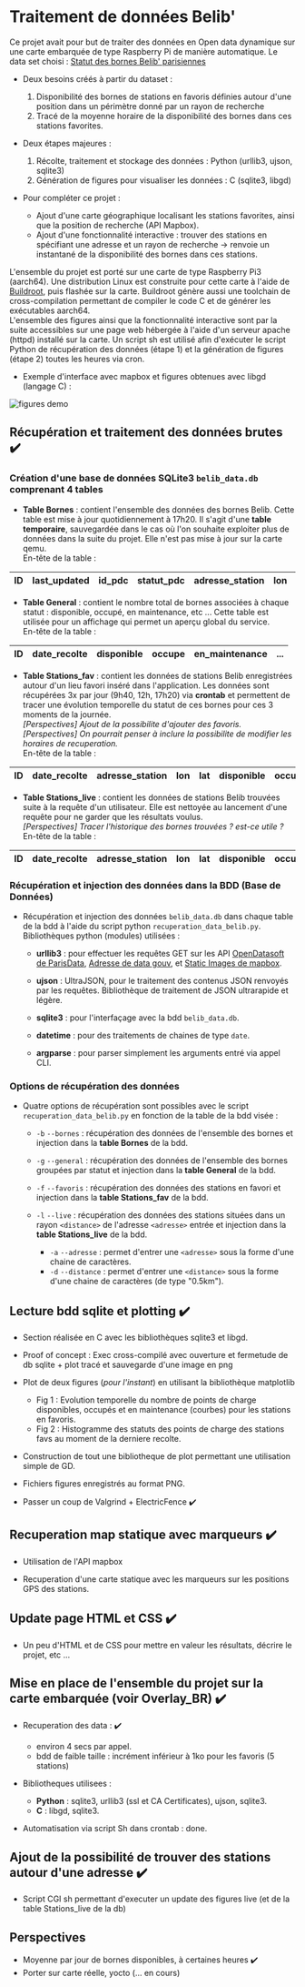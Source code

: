 # Traitement de données Belib'

Ce projet avait pour but de traiter des données en Open data dynamique sur une 
carte embarquée de type Raspberry Pi de manière automatique. Le data set 
choisi : [Statut des bornes Belib' parisiennes](https://parisdata.opendatasoft.com/explore/dataset/belib-points-de-recharge-pour-vehicules-electriques-disponibilite-temps-reel/information/?disjunctive.statut_pdc&disjunctive.arrondissement)
+ Deux besoins créés à partir du dataset :
    1. Disponibilité des bornes de stations en favoris définies autour d'une 
position dans un périmètre donné par un rayon de recherche
    2. Tracé de la moyenne horaire de la disponibilité des bornes dans ces 
stations favorites.  
 
+ Deux étapes majeures :
    1. Récolte, traitement et stockage des données : Python (urllib3, ujson, sqlite3)
    2. Génération de figures pour visualiser les données : C (sqlite3, libgd)  
+ Pour compléter ce projet : 
    + Ajout d'une carte géographique localisant les stations favorites, ainsi 
que la position de recherche (API Mapbox).
    + Ajout d'une fonctionnalité interactive : trouver des stations en 
spécifiant une adresse et un rayon de recherche -> renvoie un instantané de la 
disponibilité des bornes dans ces stations.

L'ensemble du projet est porté sur une carte de type Raspberry Pi3 (aarch64). Une 
distribution Linux est construite pour cette carte à l'aide de 
[Buildroot](https://buildroot.org), puis flashée sur la carte. Buildroot génère
 aussi une toolchain de cross-compilation permettant de compiler le code C et 
de générer les exécutables aarch64.  
L'ensemble des figures ainsi que la fonctionnalité interactive sont par la suite 
accessibles sur une page web hébergée à l'aide d'un serveur apache (httpd) 
installé sur la carte. Un script sh est utilisé afin d'exécuter le script Python 
de récupération des données (étape 1) et la génération de figures (étape 2) 
toutes les heures via cron.  

+ Exemple d'interface avec mapbox et figures obtenues avec libgd (langage C) :
  
![figures demo](figs_readme/figs_demo.png "Figures obtenues en C avec libgd")

## Récupération et traitement des données brutes :heavy_check_mark: 

### Création d'une base de données SQLite3 `belib_data.db` comprenant 4 tables

+ **Table Bornes** : contient l'ensemble des données des bornes Belib. 
Cette table est mise à jour quotidiennement à 17h20. Il s'agit d'une **table 
temporaire**, sauvegardée dans le cas où l'on souhaite exploiter plus de 
données dans la suite du projet. Elle n'est pas mise à jour sur la carte qemu.  
En-tête de la table :  

| ID | last_updated | id_pdc | statut_pdc | adresse_station | lon | lat |
| --- | --- | --- | --- | --- | --- | --- |

+ **Table General** : contient le nombre total de bornes associées à chaque
statut : disponible, occupé, en maintenance, etc ... Cette table est utilisée 
pour un affichage qui permet un aperçu global du service.  
En-tête de la table :  

| ID | date_recolte | disponible | occupe | en_maintenance | ... |
| --- | --- | --- | --- | --- | --- |


+ **Table Stations_fav** : contient les données de stations Belib 
enregistrées autour d'un lieu favori inséré dans l'application. Les données 
sont récupérées 3x par jour (9h40, 12h, 17h20) via **crontab** et permettent de
 tracer une évolution temporelle du statut de ces bornes pour ces 3 moments de 
la journée.   
*[Perspectives] Ajout de la possibilite d'ajouter des favoris.*  
*[Perspectives] On pourrait penser à inclure la possibilite de modifier les 
horaires de recuperation.*  
En-tête de la table :  

| ID | date_recolte | adresse_station | lon | lat | disponible | occupe | ... |
| --- | --- | --- | --- | --- | --- | --- | --- |

+ **Table Stations_live** : contient les données de stations Belib 
trouvées suite à la requête d'un utilisateur. Elle est nettoyée au lancement 
d'une requête pour ne garder que les résultats voulus.  
*[Perspectives] Tracer l'historique des bornes trouvées ? est-ce utile ?*  
En-tête de la table :  

| ID | date_recolte | adresse_station | lon | lat | disponible | occupe | ... |
| --- | --- | --- | --- | --- | --- | --- | --- |


### Récupération et injection des données dans la BDD (Base de Données) 

+ Récupération et injection des données `belib_data.db` dans chaque table de la 
bdd à l'aide du script python `recuperation_data_belib.py`. Bibliothèques 
python (modules) utilisées : 
    + **urllib3** : pour effectuer les requêtes GET sur les API [OpenDatasoft 
de ParisData](https://parisdata.opendatasoft.com/api/v2/console), [Adresse de 
data gouv](https://adresse.data.gouv.fr/api-doc/adresse), et [Static Images de 
mapbox](https://docs.mapbox.com/playground/static/).  

    + **ujson** : UltraJSON, pour le traitement des contenus JSON renvoyés par 
les requêtes. Bibliothèque de traitement de JSON ultrarapide et légère.  

    + **sqlite3**  : pour l'interfaçage avec la bdd `belib_data.db`.  

    + **datetime** : pour des traitements de chaines de type `date`.  

    + **argparse** : pour parser simplement les arguments entré via appel CLI.

### Options de récupération des données

+ Quatre options de récupération sont possibles avec le script 
`recuperation_data_belib.py` en fonction de la table de la bdd visée :
    + `-b` `--bornes` : récupération des données de l'ensemble des bornes et 
injection dans la **table Bornes** de la bdd.  

    + `-g` `--general` : récupération des données de l'ensemble des bornes 
groupées par statut et injection dans la **table General** de la bdd.  

    + `-f` `--favoris` : récupération des données des stations en favori et 
injection  dans la **table Stations_fav** de la bdd.  

    + `-l` `--live` : récupération des données des stations situées dans un 
rayon `<distance>` de l'adresse `<adresse>` entrée et injection dans la **table 
Stations_live** de la bdd.
        + `-a` `--adresse` <adresse>   : permet d'entrer une `<adresse>` sous 
la forme d'une chaine de caractères. 
        + `-d` `--distance` <distance> : permet d'entrer une `<distance>` sous
 la forme d'une chaine de caractères (de type "0.5km").


## Lecture bdd sqlite et plotting      :heavy_check_mark:
 
+ Section réalisée en C avec les bibliothèques sqlite3 et libgd. 
+ Proof of concept : Exec cross-compilé avec ouverture et fermetude de db 
sqlite + plot tracé et sauvegarde d'une image en png 
+ Plot de deux figures (*pour l'instant*) en utilisant la bibliothèque matplotlib
    + Fig 1 : Evolution temporelle du nombre de points de charge disponibles, 
occupés et en maintenance (courbes) pour les stations en favoris.
    + Fig 2 : Histogramme des statuts des points de charge des stations favs au
moment de la derniere recolte.

+ Construction de tout une bibliotheque de plot permettant une utilisation 
simple de GD.

+ Fichiers figures enregistrés au format PNG.

+ Passer un coup de Valgrind + ElectricFence :heavy_check_mark:

## Recuperation map statique avec marqueurs :heavy_check_mark:

+ Utilisation de l'API mapbox

+ Recuperation d'une carte statique avec les marqueurs sur les positions GPS 
des stations.

## Update page HTML et CSS      :heavy_check_mark:
+ Un peu d'HTML et de CSS pour mettre en valeur les résultats, décrire le projet, etc ...

## Mise en place de l'ensemble du projet sur la carte embarquée (voir Overlay_BR)  :heavy_check_mark:

+ Recuperation des data : :heavy_check_mark:
    + environ 4 secs  par appel.
    + bdd de faible taille : incrément inférieur à 1ko pour les favoris (5 stations)

+ Bibliotheques utilisees :
    + **Python** : sqlite3, urllib3 (ssl et CA Certificates), ujson, sqlite3.
    + **C** : libgd, sqlite3.

+ Automatisation via script Sh dans crontab : done. 


## Ajout de la possibilité de trouver des stations autour d'une adresse  :heavy_check_mark:

+ Script CGI sh permettant d'executer un update des figures live (et de la table Stations_live de la db)

## Perspectives
+ Moyenne par jour de bornes disponibles, à certaines heures :heavy_check_mark:
+ Porter sur carte réelle, yocto (... en cours)


